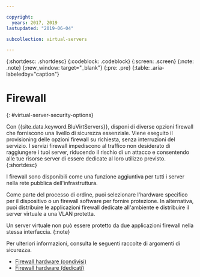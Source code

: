 ```yaml
---

copyright:
  years: 2017, 2019
lastupdated: "2019-06-04"

subcollection: virtual-servers

---
```


{:shortdesc: .shortdesc}
{:codeblock: .codeblock}
{:screen: .screen}
{:note: .note}
{:new_window: target="_blank"}
{:pre: .pre}
{:table: .aria-labeledby="caption"}


# Firewall
{: #virtual-server-security-options}

Con {{site.data.keyword.BluVirtServers}}, disponi di diverse opzioni firewall che forniscono una livello di sicurezza essenziale.  Viene eseguito il provisioning delle opzioni firewall su richiesta, senza interruzioni del servizio. I servizi firewall impediscono al traffico non desiderato di raggiungere i tuoi server, riducendo il rischio di un attacco e consentendo alle tue risorse server di essere dedicate al loro utilizzo previsto.
{:shortdesc}

I firewall sono disponibili come una funzione aggiuntiva per tutti i server nella rete pubblica dell'infrastruttura.

Come parte del processo di ordine, puoi selezionare l'hardware specifico per il dispositivo o un firewall software per fornire protezione. In alternativa, puoi distribuire le applicazioni firewall dedicate all'ambiente e distribuire il server virtuale a una VLAN protetta.  

Un server virtuale non può essere protetto da due applicazioni firewall nella stessa interfaccia.
{:note}

Per ulteriori informazioni, consulta le seguenti raccolte di argomenti di sicurezza.

* [Firewall hardware (condivisi)](/docs/infrastructure/hardware-firewall-shared?topic=hardware-firewall-shared-about-hardware-firewall-shared-)
* [Firewall hardware (dedicati)](/docs/infrastructure/hardware-firewall-dedicated?topic=hardware-firewall-dedicated-about-the-hardware-firewall-dedicated-)
